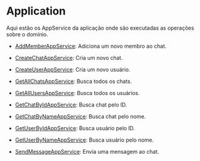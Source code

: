 # Application

Aqui estão os AppService da aplicação onde são executadas as operações sobre o domínio.

- [AddMemberAppService](./AddMemberAppService.ts): Adiciona um novo membro ao chat.

- [CreateChatAppService](./CreateChatAppService.ts): Cria um novo chat.

- [CreateUserAppService](./CreateUserAppService.ts): Cria um novo usuário.

- [GetAllChatsAppService](./GetAllChatsAppService.ts): Busca todos os chats.

- [GetAllUsersAppService](./GetAllUsersAppService.ts): Busca todos os usuários.

- [GetChatByIdAppService](./GetChatByIdAppService.ts): Busca chat pelo ID.

- [GetChatByNameAppService](./GetChatByNameAppService.ts): Busca chat pelo nome.

- [GetUserByIdAppService](./GetUserByIdAppService.ts): Busca usuário pelo ID.

- [GetUserByNameAppService](./GetUserByNameAppService.ts): Busca usuário pelo nome.

- [SendMessageAppService](./SendMessageAppService.ts): Envia uma mensagem ao chat.
